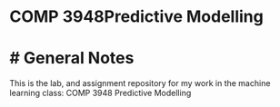 # COMP 3948Predictive Modelling 

# # General Notes

This is the lab, and assignment repository for my work in the machine learning class: COMP 3948 Predictive Modelling
